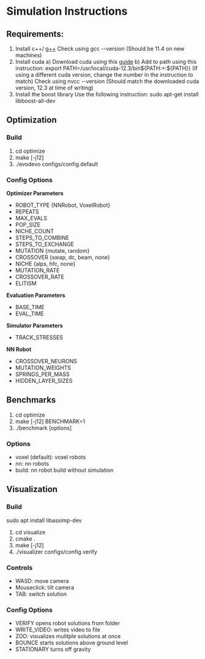 # Simulation Instructions
## Requirements:
1) Install c++/ [g++](https://linuxconfig.org/how-to-install-g-the-c-compiler-on-ubuntu-22-04-lts-jammy-jellyfish-linux)
Check using gcc --version (Should be 11.4 on new machines)
2) Install cuda
a) Download cuda using this [guide](https://developer.nvidia.com/cuda-downloads?target_os=Linux)
b) Add to path using this instruction: export PATH=/usr/local/cuda-12.3/bin${PATH:+:${PATH}} (If using a different cuda version, change the number in the instruction to match)
Check using nvcc --version (Should match the downloaded cuda version, 12.3 at time of writing)
3) Install the boost library
Use the following instruction: sudo apt-get install libboost-all-dev

## Optimization

### Build

1. cd optimize
1. make [-j12]
1. ./evodevo configs/config.default

### Config Options
**Optimizer Parameters**
- ROBOT_TYPE {NNRobot, VoxelRobot}
- REPEATS
- MAX_EVALS
- POP_SIZE
- NICHE_COUNT
- STEPS_TO_COMBINE
- STEPS_TO_EXCHANGE
- MUTATION {mutate, random}
- CROSSOVER {swap, dc, beam, none}
- NICHE {alps, hfc, none}
- MUTATION_RATE
- CROSSOVER_RATE
- ELITISM

**Evaluation Parameters**
- BASE_TIME
- EVAL_TIME

**Simulator Parameters**
- TRACK_STRESSES

**NN Robot**
- CROSSOVER_NEURONS
- MUTATION_WEIGHTS
- SPRINGS_PER_MASS
- HIDDEN_LAYER_SIZES

## Benchmarks
1. cd optimize
1. make [-j12] BENCHMARK=1
1. ./benchmark [options]

### Options
- voxel (default): voxel robots
- nn: nn robots
- build: nn robot build without simulation

## Visualization

### Build
sudo apt install libassimp-dev

1. cd visualize
1. cmake .
1. make [-j12]
1. ./visualizer configs/config.verify

### Controls

- WASD: move camera
- Mouseclick: tilt camera
- TAB: switch solution

### Config Options
- VERIFY	    opens robot solutions from folder
- WRITE_VIDEO:  writes video to file
- ZOO:          visualizes mulitple solutions at once
- BOUNCE        starts solutions above ground level
- STATIONARY    turns off gravity
